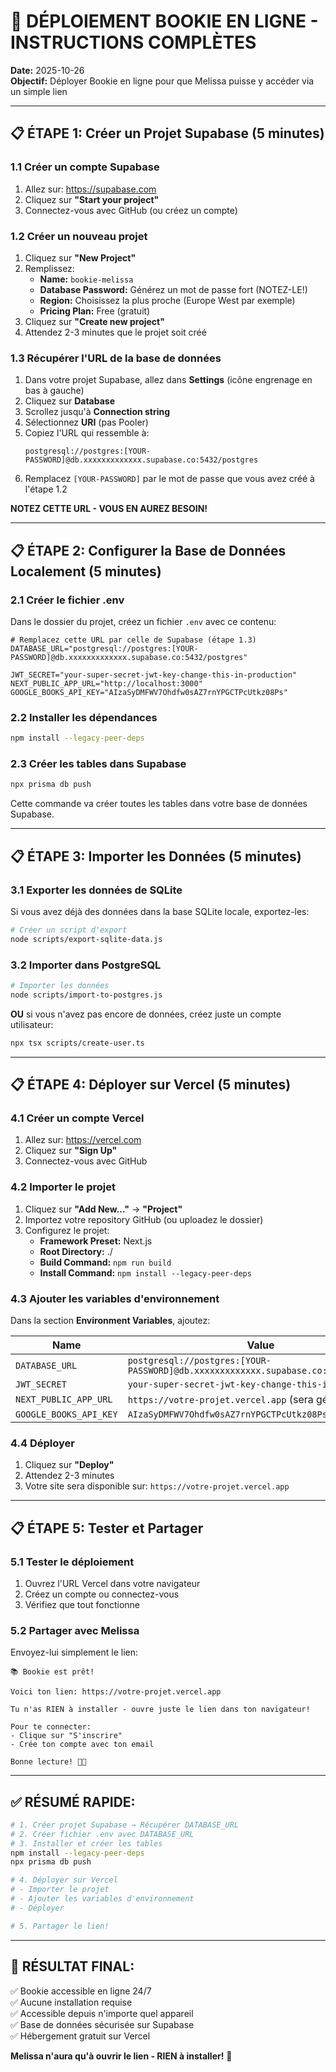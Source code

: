 # 🚀 DÉPLOIEMENT BOOKIE EN LIGNE - INSTRUCTIONS COMPLÈTES

**Date:** 2025-10-26  
**Objectif:** Déployer Bookie en ligne pour que Melissa puisse y accéder via un simple lien

---

## 📋 **ÉTAPE 1: Créer un Projet Supabase (5 minutes)**

### **1.1 Créer un compte Supabase**

1. Allez sur: https://supabase.com
2. Cliquez sur **"Start your project"**
3. Connectez-vous avec GitHub (ou créez un compte)

### **1.2 Créer un nouveau projet**

1. Cliquez sur **"New Project"**
2. Remplissez:
   - **Name:** `bookie-melissa`
   - **Database Password:** Générez un mot de passe fort (NOTEZ-LE!)
   - **Region:** Choisissez la plus proche (Europe West par exemple)
   - **Pricing Plan:** Free (gratuit)
3. Cliquez sur **"Create new project"**
4. Attendez 2-3 minutes que le projet soit créé

### **1.3 Récupérer l'URL de la base de données**

1. Dans votre projet Supabase, allez dans **Settings** (icône engrenage en bas à gauche)
2. Cliquez sur **Database**
3. Scrollez jusqu'à **Connection string**
4. Sélectionnez **URI** (pas Pooler)
5. Copiez l'URL qui ressemble à:
   ```
   postgresql://postgres:[YOUR-PASSWORD]@db.xxxxxxxxxxxxx.supabase.co:5432/postgres
   ```
6. Remplacez `[YOUR-PASSWORD]` par le mot de passe que vous avez créé à l'étape 1.2

**NOTEZ CETTE URL - VOUS EN AUREZ BESOIN!**

---

## 📋 **ÉTAPE 2: Configurer la Base de Données Localement (5 minutes)**

### **2.1 Créer le fichier .env**

Dans le dossier du projet, créez un fichier `.env` avec ce contenu:

```env
# Remplacez cette URL par celle de Supabase (étape 1.3)
DATABASE_URL="postgresql://postgres:[YOUR-PASSWORD]@db.xxxxxxxxxxxxx.supabase.co:5432/postgres"

JWT_SECRET="your-super-secret-jwt-key-change-this-in-production"
NEXT_PUBLIC_APP_URL="http://localhost:3000"
GOOGLE_BOOKS_API_KEY="AIzaSyDMFWV7Ohdfw0sAZ7rnYPGCTPcUtkz08Ps"
```

### **2.2 Installer les dépendances**

```bash
npm install --legacy-peer-deps
```

### **2.3 Créer les tables dans Supabase**

```bash
npx prisma db push
```

Cette commande va créer toutes les tables dans votre base de données Supabase.

---

## 📋 **ÉTAPE 3: Importer les Données (5 minutes)**

### **3.1 Exporter les données de SQLite**

Si vous avez déjà des données dans la base SQLite locale, exportez-les:

```bash
# Créer un script d'export
node scripts/export-sqlite-data.js
```

### **3.2 Importer dans PostgreSQL**

```bash
# Importer les données
node scripts/import-to-postgres.js
```

**OU** si vous n'avez pas encore de données, créez juste un compte utilisateur:

```bash
npx tsx scripts/create-user.ts
```

---

## 📋 **ÉTAPE 4: Déployer sur Vercel (5 minutes)**

### **4.1 Créer un compte Vercel**

1. Allez sur: https://vercel.com
2. Cliquez sur **"Sign Up"**
3. Connectez-vous avec GitHub

### **4.2 Importer le projet**

1. Cliquez sur **"Add New..."** → **"Project"**
2. Importez votre repository GitHub (ou uploadez le dossier)
3. Configurez le projet:
   - **Framework Preset:** Next.js
   - **Root Directory:** ./
   - **Build Command:** `npm run build`
   - **Install Command:** `npm install --legacy-peer-deps`

### **4.3 Ajouter les variables d'environnement**

Dans la section **Environment Variables**, ajoutez:

| Name | Value |
|------|-------|
| `DATABASE_URL` | `postgresql://postgres:[YOUR-PASSWORD]@db.xxxxxxxxxxxxx.supabase.co:5432/postgres` |
| `JWT_SECRET` | `your-super-secret-jwt-key-change-this-in-production` |
| `NEXT_PUBLIC_APP_URL` | `https://votre-projet.vercel.app` (sera généré) |
| `GOOGLE_BOOKS_API_KEY` | `AIzaSyDMFWV7Ohdfw0sAZ7rnYPGCTPcUtkz08Ps` |

### **4.4 Déployer**

1. Cliquez sur **"Deploy"**
2. Attendez 2-3 minutes
3. Votre site sera disponible sur: `https://votre-projet.vercel.app`

---

## 📋 **ÉTAPE 5: Tester et Partager**

### **5.1 Tester le déploiement**

1. Ouvrez l'URL Vercel dans votre navigateur
2. Créez un compte ou connectez-vous
3. Vérifiez que tout fonctionne

### **5.2 Partager avec Melissa**

Envoyez-lui simplement le lien:

```
📚 Bookie est prêt!

Voici ton lien: https://votre-projet.vercel.app

Tu n'as RIEN à installer - ouvre juste le lien dans ton navigateur!

Pour te connecter:
- Clique sur "S'inscrire"
- Crée ton compte avec ton email

Bonne lecture! 📖✨
```

---

## ✅ **RÉSUMÉ RAPIDE:**

```bash
# 1. Créer projet Supabase → Récupérer DATABASE_URL
# 2. Créer fichier .env avec DATABASE_URL
# 3. Installer et créer les tables
npm install --legacy-peer-deps
npx prisma db push

# 4. Déployer sur Vercel
# - Importer le projet
# - Ajouter les variables d'environnement
# - Déployer

# 5. Partager le lien!
```

---

## 🎯 **RÉSULTAT FINAL:**

✅ Bookie accessible en ligne 24/7  
✅ Aucune installation requise  
✅ Accessible depuis n'importe quel appareil  
✅ Base de données sécurisée sur Supabase  
✅ Hébergement gratuit sur Vercel  

**Melissa n'aura qu'à ouvrir le lien - RIEN à installer!** 🎉

